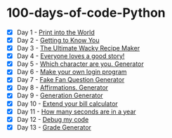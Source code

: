 # 100-days-of-code-Python

- [x] Day 1 - [Print into the World](/Day%201%20-%20Print%20into%20the%20World/project_1.py)
- [x] Day 2 - [Getting to Know You](/Day%202%20-%20Getting%20to%20Know%20You/project_2.py)
- [x] Day 3 - [The Ultimate Wacky Recipe Maker](/Day%203%20-%20The%20Ultimate%20Wacky%20Recipe%20Maker/project_3.py)
- [x] Day 4 - [Everyone loves a good story!](/Day%204%20-%20Everyone%20loves%20a%20good%20story!/project_4.py)
- [x] Day 5 - [Which character are you. Generator](/Day%205%20-%20Which%20character%20are%20you.%20Generator/project_5.py)
- [x] Day 6 - [Make your own login program](/Day%206%20-%20Make%20your%20own%20login%20program/project_6.py)
- [x] Day 7 - [Fake Fan Question Generator](/Day%207%20-%20Fake%20Fan%20Question%20Generator/project_7.py)
- [x] Day 8 - [Affirmations. Generator](/Day%208%20-%20Affirmations.%20Generator/project_8.py)
- [x] Day 9 - [Generation Generator](/Day%209%20-%20Generation%20Generator/project_9.py)
- [x] Day 10 - [Extend your bill calculator](/Day%2010%20-%20Extend%20your%20bill%20calculator/project_10.py)
- [x] Day 11 - [How many seconds are in a year](/Day%2011%20-%20How%20many%20seconds%20are%20in%20a%20year/project_11.py)
- [x] Day 12 - [Debug my code](/Day%2012%20-%20Debug%20my%20code/project_12.py)
- [x] Day 13 - [Grade Generator](/Day%2013%20-%20Grade%20Generator/project_13.py)
